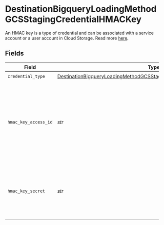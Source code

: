 # DestinationBigqueryLoadingMethodGCSStagingCredentialHMACKey

An HMAC key is a type of credential and can be associated with a service account or a user account in Cloud Storage. Read more <a href="https://cloud.google.com/storage/docs/authentication/hmackeys">here</a>.


## Fields

| Field                                                                                                                                                                         | Type                                                                                                                                                                          | Required                                                                                                                                                                      | Description                                                                                                                                                                   | Example                                                                                                                                                                       |
| ----------------------------------------------------------------------------------------------------------------------------------------------------------------------------- | ----------------------------------------------------------------------------------------------------------------------------------------------------------------------------- | ----------------------------------------------------------------------------------------------------------------------------------------------------------------------------- | ----------------------------------------------------------------------------------------------------------------------------------------------------------------------------- | ----------------------------------------------------------------------------------------------------------------------------------------------------------------------------- |
| `credential_type`                                                                                                                                                             | [DestinationBigqueryLoadingMethodGCSStagingCredentialHMACKeyCredentialType](../../models/shared/destinationbigqueryloadingmethodgcsstagingcredentialhmackeycredentialtype.md) | :heavy_check_mark:                                                                                                                                                            | N/A                                                                                                                                                                           |                                                                                                                                                                               |
| `hmac_key_access_id`                                                                                                                                                          | *str*                                                                                                                                                                         | :heavy_check_mark:                                                                                                                                                            | HMAC key access ID. When linked to a service account, this ID is 61 characters long; when linked to a user account, it is 24 characters long.                                 | 1234567890abcdefghij1234                                                                                                                                                      |
| `hmac_key_secret`                                                                                                                                                             | *str*                                                                                                                                                                         | :heavy_check_mark:                                                                                                                                                            | The corresponding secret for the access ID. It is a 40-character base-64 encoded string.                                                                                      | 1234567890abcdefghij1234567890ABCDEFGHIJ                                                                                                                                      |